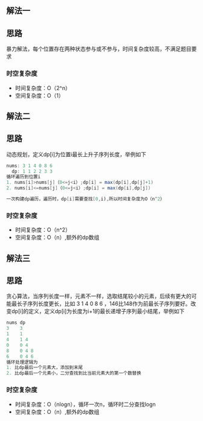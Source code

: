 ## 解法一
## 思路
暴力解法，每个位置存在两种状态参与或不参与，时间复杂度较高，不满足题目要求
### 时空复杂度
- 时间复杂度：O（2^n）
- 空间复杂度：O（1）

## 解法二
## 思路
动态规划，定义dp[i]为位置i最长上升子序列长度，举例如下
```java
nums: 3 1 4 0 8 6
  dp: 1 1 2 2 3 3
循环遍历到位置i
1. nums[i]>nums[j]（0<=j<i）;dp[i] = max(dp[i],dp[j]+1)
2. nums[i]<=nums[j]（0<=j<i）;dp[i] = max(dp[i],dp[j])

一次构建dp遍历，遍历时，dp[i]需要查找[0,i),所以时间复杂度为O（n^2）
```
### 时空复杂度
- 时间复杂度：O（n^2）
- 空间复杂度：O（n）,额外的dp数组
## 解法三
## 思路
贪心算法，当序列长度一样，元素不一样，选取结尾较小的元素，后续有更大的可能最长子序列长度更长，比如 3 1 4 0 8 6 ，146比148作为前最长子序列要好。改变dp[i]的定义，定义dp[i]为长度为i+1的最长递增子序列最小结尾，举例如下
```java
nums dp
3    3
1    1
4    1 4
0    0 4
8    0 4 8
6    0 4 6
循环处理逻辑为
1. 比dp最后一个元素大，添加到末尾
2. 比dp最后一个元素小，二分查找到比当前元素大的第一个数替换
```
### 时空复杂度
- 时间复杂度：O（nlogn），循环一次n，循环时二分查找logn
- 空间复杂度：O（n）,额外的dp数组

